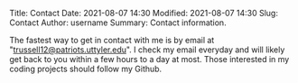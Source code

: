 Title: Contact
Date: 2021-08-07 14:30
Modified: 2021-08-07 14:30
Slug: Contact
Author: username
Summary: Contact information.


The fastest way to get in contact with me is by email at "trussell12@patriots.uttyler.edu". I check my email everyday and will likely get back to you within a few hours to a day at most. Those interested in my coding projects should follow my Github. 
